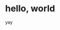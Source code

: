<html>
  <head>
    <Title>September 3, 2024</Title>
    <style>
      body {
        background-colour:papayawhip;
      }
    </style>
  </head>
  <body>
    <h1>hello, world</h1>
    <p>
      yay
    </p>
  </body>
  </head>
</html>
